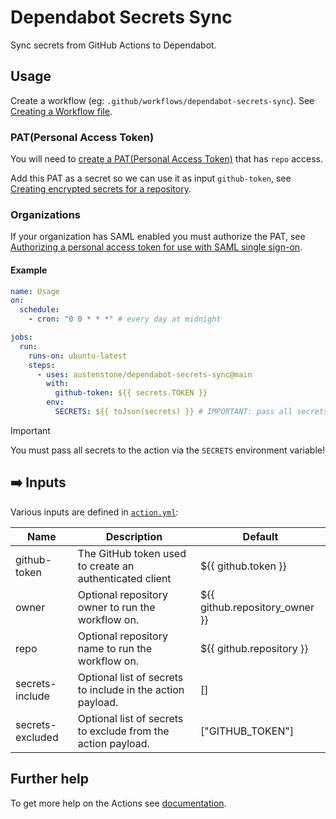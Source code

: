 # Dependabot Secrets Sync

Sync secrets from GitHub Actions to Dependabot.

## Usage
Create a workflow (eg: `.github/workflows/dependabot-secrets-sync`). See [Creating a Workflow file](https://help.github.com/en/articles/configuring-a-workflow#creating-a-workflow-file).


### PAT(Personal Access Token)

You will need to [create a PAT(Personal Access Token)](https://github.com/settings/tokens/new?description=dependabot-secrets-sync&scopes=repo%2Cadmin%3Aorg) that has `repo` access.

Add this PAT as a secret so we can use it as input `github-token`, see [Creating encrypted secrets for a repository](https://docs.github.com/en/enterprise-cloud@latest/actions/security-guides/encrypted-secrets#creating-encrypted-secrets-for-a-repository).

### Organizations

If your organization has SAML enabled you must authorize the PAT, see [Authorizing a personal access token for use with SAML single sign-on](https://docs.github.com/en/enterprise-cloud@latest/authentication/authenticating-with-saml-single-sign-on/authorizing-a-personal-access-token-for-use-with-saml-single-sign-on).


#### Example
```yml
name: Usage
on:
  schedule:
    - cron: "0 0 * * *" # every day at midnight

jobs:
  run:
    runs-on: ubuntu-latest
    steps:
      - uses: austenstone/dependabot-secrets-sync@main
        with:
          github-token: ${{ secrets.TOKEN }}
        env:
          SECRETS: ${{ toJson(secrets) }} # IMPORTANT: pass all secrets to the action
```

> [!IMPORTANT]  
> You must pass all secrets to the action via the `SECRETS` environment variable!

## ➡️ Inputs
Various inputs are defined in [`action.yml`](action.yml):

| Name | Description | Default |
| --- | - | - |
| github-token | The GitHub token used to create an authenticated client | ${{ github.token }} |
| owner | Optional repository owner to run the workflow on. | ${{ github.repository_owner }} |
| repo | Optional repository name to run the workflow on. | ${{ github.repository }} |
| secrets-include | Optional list of secrets to include in the action payload. | [] |
| secrets-excluded | Optional list of secrets to exclude from the action payload. | ["GITHUB_TOKEN"] |

<!-- 
## ⬅️ Outputs
| Name | Description |
| --- | - |
| output | The output. |
-->

## Further help
To get more help on the Actions see [documentation](https://docs.github.com/en/actions).
